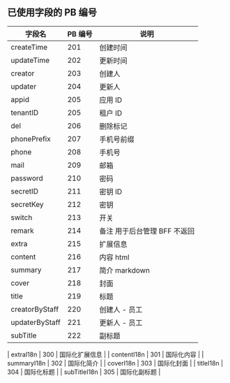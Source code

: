 ## 已使用字段的 PB 编号
| 字段名 | PB 编号 | 说明 |
| --- | --- | --- |
| createTime | 201 | 创建时间 |
| updateTime | 202 | 更新时间 |
| creator | 203 | 创建人 |
| updater | 204 | 更新人 |
| appid | 205 | 应用 ID |
| tenantID | 205 | 租户 ID |
| del | 206 | 删除标记 |
| phonePrefix | 207 | 手机号前缀 |
| phone | 208 | 手机号 |
| mail | 209 | 邮箱 |
| password | 210 | 密码 |
| secretID | 211 | 密钥 ID |
| secretKey | 212 | 密钥 |
| switch | 213 | 开关 |
| remark | 214 | 备注 用于后台管理 BFF 不返回 |
| extra | 215 | 扩展信息 |
| content | 216 | 内容 html |
| summary | 217 | 简介 markdown |
| cover | 218 | 封面 |
| title | 219 | 标题 |
| creatorByStaff |  220 | 创建人 - 员工 |
| updaterByStaff |  221 | 更新人 - 员工 |
| subTitle | 222 | 副标题 |

| extraI18n | 300 | 国际化扩展信息 |
| contentI18n | 301 | 国际化内容 |
| summaryI18n | 302 | 国际化简介 |
| coverI18n | 303 | 国际化封面 |
| titleI18n | 304 | 国际化标题 |
| subTitleI18n | 305 | 国际化副标题 |

